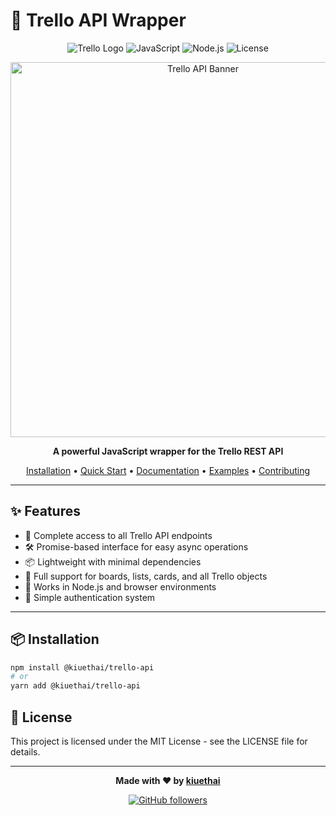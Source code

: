 # 🔄 Trello API Wrapper

<div align="center">

![Trello Logo](https://img.shields.io/badge/Trello-0052CC?style=for-the-badge&logo=trello&logoColor=white)
![JavaScript](https://img.shields.io/badge/JavaScript-F7DF1E?style=for-the-badge&logo=javascript&logoColor=black)
![Node.js](https://img.shields.io/badge/Node.js-339933?style=for-the-badge&logo=nodedotjs&logoColor=white)
![License](https://img.shields.io/badge/License-MIT-yellow.svg?style=for-the-badge)

<p align="center">
  <img src="https://raw.githubusercontent.com/kiuethai/trello-api/main/assets/trello-api-banner.png" alt="Trello API Banner" width="600px" />
</p>

**A powerful JavaScript wrapper for the Trello REST API**

[Installation](#installation) • 
[Quick Start](#quick-start) • 
[Documentation](#documentation) • 
[Examples](#examples) • 
[Contributing](#contributing)

</div>

---

## ✨ Features

- 🔌 Complete access to all Trello API endpoints
- 🛠️ Promise-based interface for easy async operations
- 📦 Lightweight with minimal dependencies
- 🔄 Full support for boards, lists, cards, and all Trello objects
- 📱 Works in Node.js and browser environments
- 🔑 Simple authentication system

---

## 📦 Installation

```bash
npm install @kiuethai/trello-api
# or
yarn add @kiuethai/trello-api
```


## 📄 License

This project is licensed under the MIT License - see the LICENSE file for details.

---

<div align="center">
  
  **Made with ❤️ by [kiuethai](https://github.com/kiuethai)**
  
  <a href="https://github.com/kiuethai">
    <img src="https://img.shields.io/github/followers/kiuethai?label=Follow&style=social" alt="GitHub followers" />
  </a>
  
</div>
